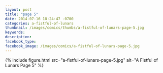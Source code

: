 ```yaml
---
layout: post
title: "page 5"
date: 2014-07-16 18:24:47 -0700
categories: a-fistful-of-lunars
thumbnail: /images/comics/thumbs/a-fistful-of-lunars-page-5.jpg
keywords: 
description: 
facebook_type: 
facebook_image: /images/comics/a-fistful-of-lunars-page-5.jpg
---
```


{% include figure.html src="a-fistful-of-lunars-page-5.jpg" alt="A Fistful of Lunars Page 5" %}